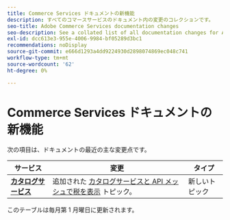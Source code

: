 ```yaml
---
title: Commerce Services ドキュメントの新機能
description: すべてのコマースサービスのドキュメント内の変更のコレクションです。
seo-title: Adobe Commerce Services documentation changes
seo-description: See a collated list of all documentation changes for Adobe Commerce Services and integration services.
exl-id: dcc613e3-955e-4006-9984-bf05289d3bc1
recommendations: noDisplay
source-git-commit: e666d1293a4dd9224930d2898074869ec048c741
workflow-type: tm+mt
source-wordcount: '62'
ht-degree: 0%

---
```


# Commerce Services ドキュメントの新機能

次の項目は、ドキュメントの最近の主な変更点です。

| サービス | 変更 | タイプ |
| -- | -- | -- |
| [**カタログサービス**](../live-search/guide-overview.md) | 追加された [カタログサービスと API メッシュで税を表示](https://experienceleague.adobe.com/docs/commerce-merchant-services/catalog-service/taxes.html) トピック。 | 新しいトピック |

このテーブルは毎月第 1 月曜日に更新されます。
